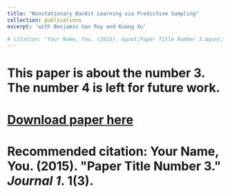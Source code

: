 ```yaml
---
title: "Nonstationary Bandit Learning via Predictive Sampling"
collection: publications
excerpt: 'with Benjamin Van Roy and Kuang Xu' 

# citation: 'Your Name, You. (2015). &quot;Paper Title Number 3.&quot; <i>Journal 1</i>. 1(3).'
---
```

# This paper is about the number 3. The number 4 is left for future work.

# [Download paper here](http://academicpages.github.io/files/paper3.pdf)

# Recommended citation: Your Name, You. (2015). "Paper Title Number 3." <i>Journal 1</i>. 1(3).
